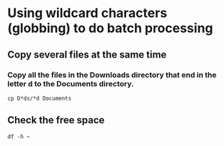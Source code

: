 # Using wildcard characters (globbing) to do batch processing
## Copy several files at the same time
### Copy all the files in the Downloads directory that end in the letter d to the Documents directory.
```
cp D*ds/*d Documents
```

## Check the free space
```
df -h ~
```
